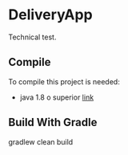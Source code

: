 # DeliveryApp

Technical test.

## Compile
To compile this project is needed:
* java 1.8 o superior [link](https://openjdk.java.net/install/)

## Build With Gradle

gradlew clean build
